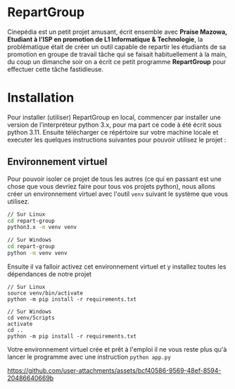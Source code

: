 # RepartGroup

Cinepédia est un petit projet amusant, écrit ensemble avec __Praise Mazowa, Etudiant à l'ISP en promotion de L1 Informatique & Technologie__, la problématique était de créer un outil capable de repartir les étudiants de sa promotion en groupe de travail tâche qui se faisait habituellement à la main, du coup un dimanche soir on a écrit ce petit programme __RepartGroup__ pour effectuer cette tâche fastidieuse.

# Installation

Pour installer (utiliser) RepartGroup en local, commencer par installer une version de l’interpréteur python 3.x, pour ma part ce code à été écrit sous python 3.11. Ensuite télécharger ce répértoire sur votre machine locale et executer les quelques instructions suivantes pour pouvoir utilisez le projet :

## Environnement virtuel

Pour pouvoir isoler ce projet de tous les autres (ce qui en passant est une chose que vous devriez faire pour tous vos projets python), nous allons créer un environnement virtuel avec l'outil `venv` suivant le système que vous utilisez.

```bash 
// Sur Linux
cd repart-group
python3.x -m venv venv

// Sur Windows
cd repart-group
python -m venv venv
```

Ensuite il va falloir activez cet environnement virtuel et y installez toutes les dépendances de notre projet

```bas
// Sur Linux
source venv/bin/activate
python -m pip install -r requirements.txt

// Sur Windows
cd venv/Scripts
activate
cd ..
python -m pip install -r requirements.txt
```

Votre environnement virtuel crée et prêt à l'emploi il ne vous reste plus qu'à lancer le programme avec une instruction `python app.py`



https://github.com/user-attachments/assets/bcf40586-9569-48ef-8594-20486640669b

